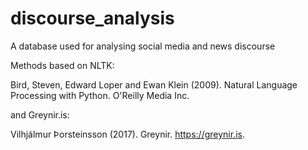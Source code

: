 # discourse_analysis
A database used for analysing social media and news discourse

Methods based on NLTK:  

Bird, Steven, Edward Loper and Ewan Klein (2009).
Natural Language Processing with Python.  O'Reilly Media Inc.

and Greynir.is:

Vilhjálmur Þorsteinsson (2017). Greynir. https://greynir.is.

